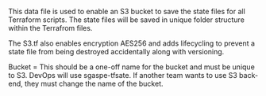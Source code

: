 This data file is used to enable an S3 bucket to save the state files for all Terraform scripts. The state files will be saved in unique folder structure within the Terrafrom files.

The S3.tf also enables encryption AES256 and adds lifecycling to prevent a state file from being destroyed accidentally along with versioning.

Bucket = This should be a one-off name for the bucket and must be unique to S3. DevOps will use sgaspe-tfsate. If another team wants to use S3 back-end, they must change the name of the bucket.
